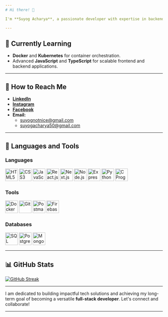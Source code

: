 ```yaml
---
# Hi there! 👋  

I'm **Suyog Acharya**, a passionate developer with expertise in backend development and growing skills in full-stack development. My interests span **web development**, **open-source contributions**, and **machine learning**, where I aim to create efficient and scalable solutions.  

---
```


## 🌱 Currently Learning  

- **Docker** and **Kubernetes** for container orchestration.  
- Advanced **JavaScript** and **TypeScript** for scalable frontend and backend applications.  

---

## 📢 How to Reach Me  

- [**LinkedIn**](https://www.linkedin.com/in/acharyasuyog/)  
- [**Instagram**](https://www.instagram.com/suyognotnice)  
- [**Facebook**](https://www.facebook.com/suyognotnice)  
- **Email:**  
  - suyognotnice@gmail.com  
  - suyogacharya50@gmail.com  

---

## 🔧 Languages and Tools  

### **Languages**  
<p align="left"> 
  <img src="https://cdn.jsdelivr.net/gh/devicons/devicon/icons/html5/html5-original.svg" alt="HTML5" width="40" height="40" /> 
  <img src="https://cdn.jsdelivr.net/gh/devicons/devicon/icons/css3/css3-original.svg" alt="CSS3" width="40" height="40" /> 
  <img src="https://cdn.jsdelivr.net/gh/devicons/devicon/icons/javascript/javascript-original.svg" alt="JavaScript" width="40" height="40" /> 
  <img src="https://cdn.jsdelivr.net/gh/devicons/devicon/icons/react/react-original.svg" alt="React.js" width="40" height="40" /> 

<img src="https://nextjs.org/static/favicon/favicon-dark.ico" alt="Next.js" width="40" height="40" />

  <img src="https://cdn.jsdelivr.net/gh/devicons/devicon/icons/nodejs/nodejs-original.svg" alt="Node.js" width="40" height="40" /> 

<img src="https://upload.wikimedia.org/wikipedia/commons/6/64/Expressjs.png" alt="Express.js" width="40" height="40" />
  <img src="https://cdn.jsdelivr.net/gh/devicons/devicon/icons/python/python-original.svg" alt="Python" width="40" height="40" /> 
  <img src="https://cdn.jsdelivr.net/gh/devicons/devicon/icons/c/c-original.svg" alt="C Programming" width="40" height="40" /> 
</p>


### **Tools**  
<p align="left">
  <img src="https://cdn.jsdelivr.net/gh/devicons/devicon/icons/docker/docker-original.svg" alt="Docker" width="40" height="40" />
  <img src="https://cdn.jsdelivr.net/gh/devicons/devicon/icons/git/git-original.svg" alt="Git" width="40" height="40" />
  <img src="https://cdn.jsdelivr.net/gh/devicons/devicon/icons/postman/postman-original.svg" alt="Postman" width="40" height="40" />
  <img src="https://cdn.jsdelivr.net/gh/devicons/devicon/icons/firebase/firebase-plain.svg" alt="Firebase" width="40" height="40" />
</p>

### **Databases**  
<p align="left">
  <img src="https://cdn.jsdelivr.net/gh/devicons/devicon/icons/mysql/mysql-original.svg" alt="SQL" width="40" height="40" />
  <img src="https://cdn.jsdelivr.net/gh/devicons/devicon/icons/postgresql/postgresql-original.svg" alt="PostgreSQL" width="40" height="40" />
  <img src="https://cdn.jsdelivr.net/gh/devicons/devicon/icons/mongodb/mongodb-original.svg" alt="MongoDB" width="40" height="40" />
</p>

---

## 📊 GitHub Stats  

[![GitHub Streak](https://streak-stats.demolab.com/?user=acharyasuyog)](https://git.io/streak-stats)  

---

I am dedicated to building impactful tech solutions and achieving my long-term goal of becoming a versatile **full-stack developer**. Let's connect and collaborate!  

---  

